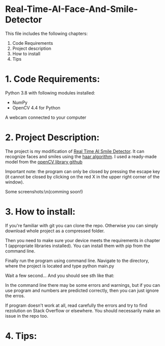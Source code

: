 # Real-Time-AI-Face-And-Smile-Detector

This file includes the following chapters:
1. Code Requirements
2. Project description
3. How to install
4. Tips

# 1. Code Requirements:
Python 3.8 with following modules installed:
* NumPy
* OpenCV 4.4 for Python

A webcam connected to your computer

# 2. Project Description:
The project is my modification of [Real Time AI Smile Detector](https://youtu.be/uLY5JSE5WAU).
It can recognize faces and smiles using the [haar algorithm](https://opencv-python-tutroals.readthedocs.io/en/latest/py_tutorials/py_objdetect/py_face_detection/py_face_detection.html).
I used a ready-made model from the [openCV library github](https://github.com/opencv/opencv/tree/master/data/haarcascades)

Important note: the program can only be closed by pressing the escape key (it cannot be closed by clicking on the red X in the upper right corner of the window).

Some screenshots:\n(comming soon!)

# 3. How to install:
If you're familiar with git you can clone the repo. Otherwise you can simply download whole project as a compressed folder.



Then you need to make sure your device meets the requirements in chapter 1 (appropriate libraries installed).
You can install them with pip from the command line.

Finally run the program using command line. Navigate to the directory, where the project is located and type python main.py



Wait a few second...
And you should see sth like that:



In the command line there may be some errors and warnings, but if you can use program and numbers are predicted correctly, then you can just ignore the erros.



If program doesn't work at all, read carefully the errors and try to find rezolution on Stack Overflow or elsewhere. You should necessarily make an issue in the repo too.

# 4. Tips:

